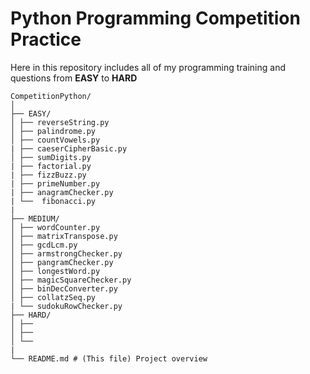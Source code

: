 # Python Programming Competition Practice

Here in this repository includes all of my programming training and questions from **EASY** to **HARD**

```
CompetitionPython/
│
├── EASY/
│ ├── reverseString.py
│ ├── palindrome.py
│ ├── countVowels.py
| ├── caeserCipherBasic.py
│ ├── sumDigits.py
| ├── factorial.py
| ├── fizzBuzz.py
| ├── primeNumber.py
| ├── anagramChecker.py
| └──  fibonacci.py
| 
├── MEDIUM/
│ ├── wordCounter.py
│ ├── matrixTranspose.py
│ ├── gcdLcm.py
│ ├── armstrongChecker.py
│ ├── pangramChecker.py
│ ├── longestWord.py
│ ├── magicSquareChecker.py
│ ├── binDecConverter.py
│ ├── collatzSeq.py
| └── sudokuRowChecker.py
├── HARD/
│ ├── 
│ ├── 
│ └── 
|
└── README.md # (This file) Project overview
```
